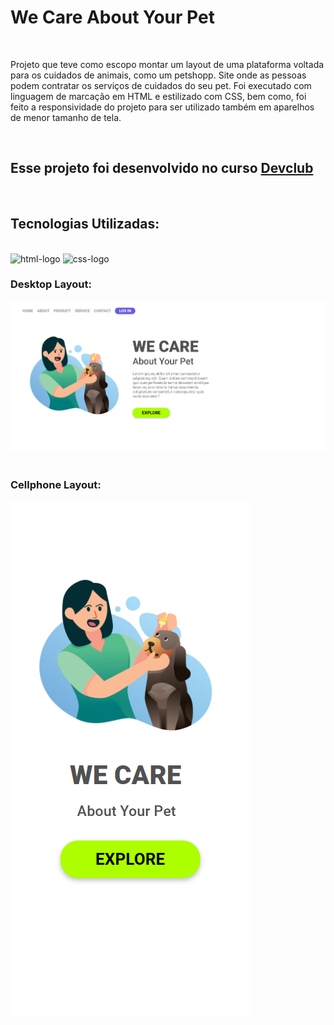 <h1>We Care About Your Pet</h1>
<br>
<p>Projeto que teve como escopo montar um layout de uma plataforma voltada para os cuidados de animais, como um petshopp. Site onde as pessoas podem contratar os serviços de cuidados do seu pet. Foi executado com linguagem de marcação em HTML e estilizado com CSS, bem como, foi feito a responsividade do projeto para ser utilizado também em aparelhos de menor tamanho de tela.</p>
<br>
<h2>Esse projeto foi desenvolvido no curso <a href="https://rodolfomori.com.br/devclub">Devclub</a></h2>
<br>
<h2>Tecnologias Utilizadas:</h2>
<br>
  <img src="https://img.shields.io/badge/HTML-239120?style=for-the-badge&logo=html5&logoColor=white" alt="html-logo" />
  <img src="https://img.shields.io/badge/CSS3-1572B6?style=for-the-badge&logo=css3&logoColor=white" alt="css-logo" />
<br>
<h3>Desktop Layout:</h3>
<img src="https://github.com/LucasbdLima/we-care-about-your-pet/blob/master/assets/desktop-layout.png?raw=true" alt="desktop-layout-project">
<br>
<br>
<h3>Cellphone Layout:</h3>
<img src="https://github.com/LucasbdLima/we-care-about-your-pet/blob/master/assets/cellphone-layout.png?raw=true" alt="cellphone-layout-project">
